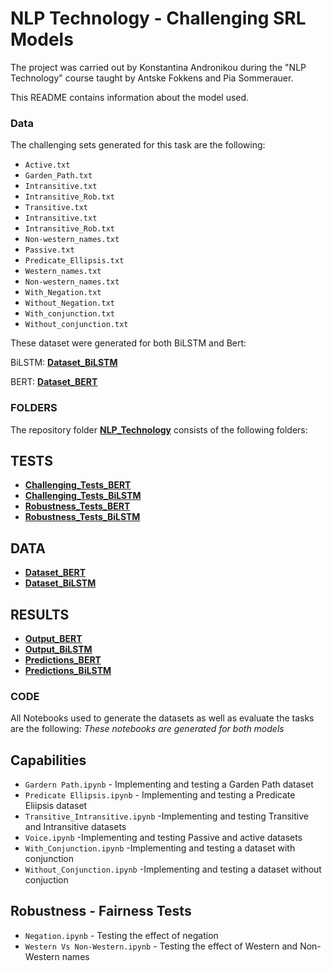 # NLP Technology - Challenging SRL Models

The project was carried out by Konstantina Andronikou during the "NLP Technology" course taught by Antske Fokkens and Pia Sommerauer.

This README contains information about the model used. 

### Data

The challenging sets generated for this task are the following: 

* `Active.txt` 
* `Garden_Path.txt`
* `Intransitive.txt` 
* `Intransitive_Rob.txt`
* `Transitive.txt`
* `Intransitive.txt`
* `Intransitive_Rob.txt`
* `Non-western_names.txt`
* `Passive.txt`
* `Predicate_Ellipsis.txt`
* `Western_names.txt`
* `Non-western_names.txt`
* `With_Negation.txt`
* `Without_Negation.txt`
* `With_conjunction.txt`
* `Without_conjunction.txt`

These dataset were generated for both BiLSTM and Bert:

BiLSTM: [**Dataset_BiLSTM**](https://github.com/KonstantinaAndronikou/tree/main/Dataset_BiLSTM) 

BERT: [**Dataset_BERT**](https://github.com/KonstantinaAndronikou/tree/main/Dataset_BERT) 

### FOLDERS 

The repository folder [**NLP_Technology**](https://github.com/KonstantinaAndronikou/NLP_Technology-) consists of the following folders:
## TESTS
* [**Challenging_Tests_BERT**](https://github.com/KonstantinaAndronikou/tree/main/Challenging_Tests_BERT)
* [**Challenging_Tests_BiLSTM**](https://github.com/KonstantinaAndronikou/tree/main/Challenging_Tests_BiLSTM)
* [**Robustness_Tests_BERT**](https://github.com/KonstantinaAndronikou/tree/main/Robustness_Tests_BERT)
* [**Robustness_Tests_BiLSTM**](https://github.com/KonstantinaAndronikou/tree/main/Robustness_Tests_BiLSTM)
## DATA
* [**Dataset_BERT**](https://github.com/KonstantinaAndronikou/tree/main/Dataset_BERT) 
* [**Dataset_BiLSTM**](https://github.com/KonstantinaAndronikou/tree/main/Dataset_BiLSTM)
## RESULTS
* [**Output_BERT**](https://github.com/KonstantinaAndronikou/tree/main/Output_BERT)
* [**Output_BiLSTM**](https://github.com/KonstantinaAndronikou/tree/main/Output_BiLSTM)
* [**Predictions_BERT**](https://github.com/KonstantinaAndronikou/tree/main/Predictions_BERT)
* [**Predictions_BiLSTM**](https://github.com/KonstantinaAndronikou/tree/main/Predictions_BiLSTM)

### CODE

All Notebooks used to generate the datasets as well as evaluate the tasks are the following: 
*These notebooks are generated for both models*
## Capabilities 
* `Gardern Path.ipynb` - Implementing and testing a Garden Path dataset 
* `Predicate Ellipsis.ipynb` - Implementing and testing a Predicate Eliipsis dataset 
* `Transitive_Intransitive.ipynb` -Implementing and testing Transitive and Intransitive datasets 
* `Voice.ipynb` -Implementing and testing Passive and active datasets
* `With_Conjunction.ipynb` -Implementing and testing a dataset with conjunction 
* `Without_Conjunction.ipynb` -Implementing and testing a dataset without conjuction  

## Robustness - Fairness Tests
* `Negation.ipynb` - Testing the effect of negation 
* `Western Vs Non-Western.ipynb` - Testing the effect of Western and Non-Western names




